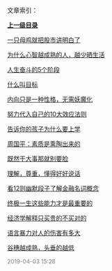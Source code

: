 文章索引：


**[上一级目录](/)**

[一只母鸡就把股市讲明白了](/鸡汤集/一只母鸡就把股市讲明白了.md)

[为什么心智越成熟的人，越少晒生活](/鸡汤集/为什么心智越成熟的人，越少晒生活.md)

[人生奋斗的5个阶段](/鸡汤集/人生奋斗的5个阶段.md)

[什么叫目标](/鸡汤集/什么叫目标.md)

[内向只是一种性格，无需妖魔化](/鸡汤集/内向只是一种性格，无需妖魔化.md)

[努力代入自己的10大效应法则](/鸡汤集/努力代入自己的10大效应法则.md)

[告诉你的孩子为什么要上学](/鸡汤集/告诉你的孩子为什么要上学.md)

[周国平：素质是熏陶出来的](/鸡汤集/周国平：素质是熏陶出来的.md)

[既然干大事那就别要脸](/鸡汤集/既然干大事那就别要脸.md)

[理解，尊重，懂得好好说话](/鸡汤集/理解，尊重，懂得好好说话.md)

[看12则幽默段子了解金融名词概念](/鸡汤集/看12则幽默段子了解金融名词概念.md)

[终极一生这些能力才是最重要的](/鸡汤集/终极一生这些能力才是最重要的.md)

[经济学解释只买贵的不买对的](/鸡汤集/经济学解释只买贵的不买对的.md)

[语言暴力对人的伤害有多大](/鸡汤集/语言暴力对人的伤害有多大.md)

[谷穗越成熟，头垂的越低](/鸡汤集/谷穗越成熟，头垂的越低.md)


<font size=2 color='grey'> 2019-04-03 15:28 </font>